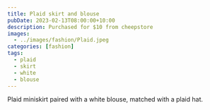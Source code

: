 ```yaml
---
title: Plaid skirt and blouse
pubDate: 2023-02-13T08:00:00+10:00
description: Purchased for $10 from cheepstore
images:
  - ../images/fashion/Plaid.jpeg
categories: [fashion]
tags:
  - plaid
  - skirt
  - white
  - blouse
---
```


Plaid miniskirt paired with a white blouse, matched with a plaid hat.
